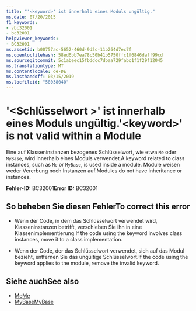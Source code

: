 ```yaml
---
title: "'<keyword>' ist innerhalb eines Moduls ungültig."
ms.date: 07/20/2015
f1_keywords:
- vbc32001
- bc32001
helpviewer_keywords:
- BC32001
ms.assetid: b00757ac-5652-460d-9d2c-11b264d7ec7f
ms.openlocfilehash: 58ed6bb7ea78c50b41b5750ffc1f6846daff99cd
ms.sourcegitcommit: 5c1abeec15fbddcc7dbaa729fabc1f1f29f12045
ms.translationtype: MT
ms.contentlocale: de-DE
ms.lasthandoff: 03/15/2019
ms.locfileid: "58038040"
---
```

# <a name="keyword-is-not-valid-within-a-module"></a><span data-ttu-id="edb9a-102">'\<Schlüsselwort >' ist innerhalb eines Moduls ungültig.</span><span class="sxs-lookup"><span data-stu-id="edb9a-102">'\<keyword>' is not valid within a Module</span></span>
<span data-ttu-id="edb9a-103">Eine auf Klasseninstanzen bezogenes Schlüsselwort, wie etwa `Me` oder `MyBase`, wird innerhalb eines Moduls verwendet.</span><span class="sxs-lookup"><span data-stu-id="edb9a-103">A keyword related to class instances, such as `Me` or `MyBase`, is used inside a module.</span></span> <span data-ttu-id="edb9a-104">Module weisen weder Vererbung noch Instanzen auf.</span><span class="sxs-lookup"><span data-stu-id="edb9a-104">Modules do not have inheritance or instances.</span></span>  
  
 <span data-ttu-id="edb9a-105">**Fehler-ID:** BC32001</span><span class="sxs-lookup"><span data-stu-id="edb9a-105">**Error ID:** BC32001</span></span>  
  
## <a name="to-correct-this-error"></a><span data-ttu-id="edb9a-106">So beheben Sie diesen Fehler</span><span class="sxs-lookup"><span data-stu-id="edb9a-106">To correct this error</span></span>  
  
-   <span data-ttu-id="edb9a-107">Wenn der Code, in dem das Schlüsselwort verwendet wird, Klasseninstanzen betrifft, verschieben Sie ihn in eine Klassenimplementierung.</span><span class="sxs-lookup"><span data-stu-id="edb9a-107">If the code using the keyword involves class instances, move it to a class implementation.</span></span>  
  
-   <span data-ttu-id="edb9a-108">Wenn der Code, der das Schlüsselwort verwendet, sich auf das Modul bezieht, entfernen Sie das ungültige Schlüsselwort.</span><span class="sxs-lookup"><span data-stu-id="edb9a-108">If the code using the keyword applies to the module, remove the invalid keyword.</span></span>  
  
## <a name="see-also"></a><span data-ttu-id="edb9a-109">Siehe auch</span><span class="sxs-lookup"><span data-stu-id="edb9a-109">See also</span></span>

- [<span data-ttu-id="edb9a-110">Me</span><span class="sxs-lookup"><span data-stu-id="edb9a-110">Me</span></span>](~/docs/visual-basic/programming-guide/program-structure/me-my-mybase-and-myclass.md#me)
- [<span data-ttu-id="edb9a-111">MyBase</span><span class="sxs-lookup"><span data-stu-id="edb9a-111">MyBase</span></span>](~/docs/visual-basic/programming-guide/program-structure/me-my-mybase-and-myclass.md#mybase)
